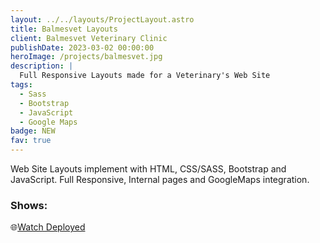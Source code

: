 ```yaml
---
layout: ../../layouts/ProjectLayout.astro
title: Balmesvet Layouts
client: Balmesvet Veterinary Clinic
publishDate: 2023-03-02 00:00:00
heroImage: /projects/balmesvet.jpg
description: |
  Full Responsive Layouts made for a Veterinary's Web Site
tags:
  - Sass
  - Bootstrap
  - JavaScript
  - Google Maps
badge: NEW
fav: true
---
```


Web Site Layouts implement with HTML, CSS/SASS, Bootstrap and JavaScript. Full Responsive, Internal pages and GoogleMaps integration.

### Shows:

🌐<a href="https://landing-balmesvet-fgbyte.vercel.app" target="_blank">Watch Deployed</a>